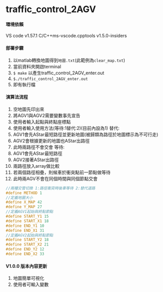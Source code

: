# traffic_control_2AGV

#### 環境依賴

VS code v1.57.1
C/C++ms-vscode.cpptools v1.5.0-insiders

#### 部署步驟
1. 以matlab轉換地圖得到`地圖.txt`(此範例為`clear_map.txt`)
2. 當前資料夾開啟terminal
3. `$ make` 以產生traffic_control_2AGV_enter.out
4. `$./traffic_control_2AGV_enter.out`
5. 即有執行檔

#### 演算法流程
1. 空地圖先印出來
3. 將AGV1與AGV2需要變數事先宣告
4. 使用者輸入起點與終點座標點
5. 使用者輸入使用方法(等待:1替代:2)(目前內設為1)
替代:
6. AGV1會先AStar最短路徑並更新地圖(被歸類為路徑於地圖標示為不可行走)
7. AGV2會根據更新的地圖也AStar出路徑
8. 此時兩路徑不會交會
等待:
6. AGV1會先AStar最短路徑
7. AGV2接著AStar出路徑
8. 兩路徑放入array做比較
9. 若兩個路徑相疊，則候車於衝突點前一節點做等待
10. 此時兩AGV不會在同個時間與同個節點交會

```c++
//兩種交管切換 1:路徑衝突時後車等待 2:替代道路
#define METHOD 1
//定義地圖大小
#define X_MAP 42
#define Y_MAP 27
//定義AGV1起始與終點節點
#define START_Y1 15
#define START_X1 18
#define END_Y1 10
#define END_X1 31
//定義AGV2起始與終點節點
#define START_Y2 18
#define START_X2 21
#define END_Y2 12
#define END_X2 33
```

#### V1.0.0 版本內容更新

1. 地圖簡單可視化
2. 使用者可輸入變數
